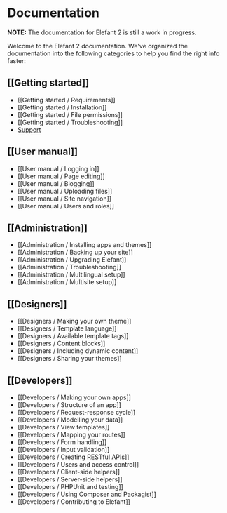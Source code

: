 # Documentation

**NOTE:** The documentation for Elefant 2 is still a work in progress.

Welcome to the Elefant 2 documentation. We've organized the documentation
into the following categories to help you find the right info faster:

## [[Getting started]]

* [[Getting started / Requirements]]
* [[Getting started / Installation]]
* [[Getting started / File permissions]]
* [[Getting started / Troubleshooting]]
* [Support](/forum/)

## [[User manual]]

* [[User manual / Logging in]]
* [[User manual / Page editing]]
* [[User manual / Blogging]]
* [[User manual / Uploading files]]
* [[User manual / Site navigation]]
* [[User manual / Users and roles]]

## [[Administration]]

* [[Administration / Installing apps and themes]]
* [[Administration / Backing up your site]]
* [[Administration / Upgrading Elefant]]
* [[Administration / Troubleshooting]]
* [[Administration / Multilingual setup]]
* [[Administration / Multisite setup]]

## [[Designers]]

* [[Designers / Making your own theme]]
* [[Designers / Template language]]
* [[Designers / Available template tags]]
* [[Designers / Content blocks]]
* [[Designers / Including dynamic content]]
* [[Designers / Sharing your themes]]

## [[Developers]]

* [[Developers / Making your own apps]]
* [[Developers / Structure of an app]]
* [[Developers / Request-response cycle]]
* [[Developers / Modelling your data]]
* [[Developers / View templates]]
* [[Developers / Mapping your routes]]
* [[Developers / Form handling]]
* [[Developers / Input validation]]
* [[Developers / Creating RESTful APIs]]
* [[Developers / Users and access control]]
* [[Developers / Client-side helpers]]
* [[Developers / Server-side helpers]]
* [[Developers / PHPUnit and testing]]
* [[Developers / Using Composer and Packagist]]
* [[Developers / Contributing to Elefant]]
